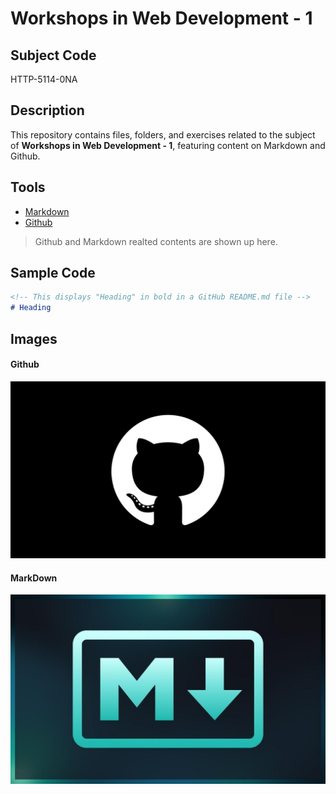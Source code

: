 # Workshops in Web Development - 1

## Subject Code

HTTP-5114-0NA

## Description

This repository contains files, folders, and exercises related to the subject of **Workshops in Web Development - 1**, featuring content on Markdown and Github.

## Tools

- [Markdown](https://www.markdownguide.org/)
- [Github](https://github.com/)

> Github and Markdown realted contents are shown up here.

## Sample Code

```MARKDOWN
<!-- This displays "Heading" in bold in a GitHub README.md file -->
# Heading
```

## Images
#### Github
![Github](./images/github.jpg)

#### MarkDown
![Markdown](./images/markdown.jpg)
